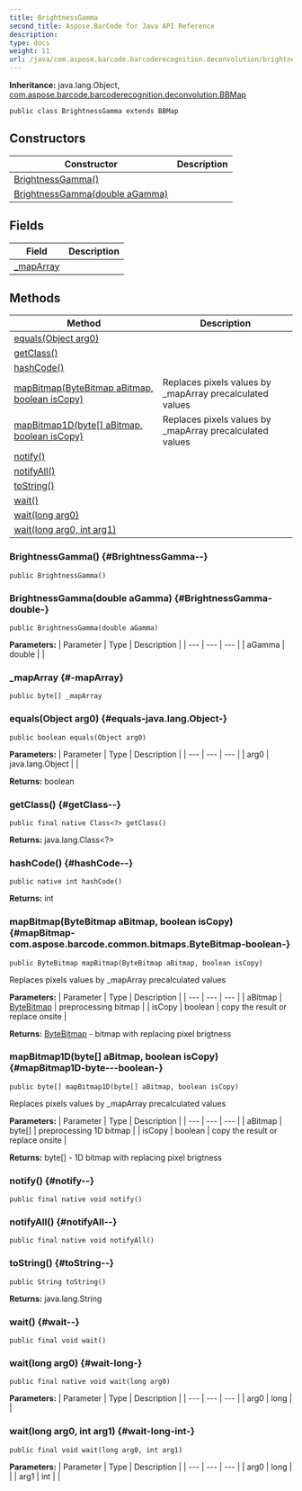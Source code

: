 ```yaml
---
title: BrightnessGamma
second_title: Aspose.BarCode for Java API Reference
description: 
type: docs
weight: 11
url: /java/com.aspose.barcode.barcoderecognition.deconvolution/brightnessgamma/
---
```

**Inheritance:**
java.lang.Object, [com.aspose.barcode.barcoderecognition.deconvolution.BBMap](../../com.aspose.barcode.barcoderecognition.deconvolution/bbmap)
```
public class BrightnessGamma extends BBMap
```
## Constructors

| Constructor | Description |
| --- | --- |
| [BrightnessGamma()](#BrightnessGamma--) |  |
| [BrightnessGamma(double aGamma)](#BrightnessGamma-double-) |  |
## Fields

| Field | Description |
| --- | --- |
| [_mapArray](#-mapArray) |  |
## Methods

| Method | Description |
| --- | --- |
| [equals(Object arg0)](#equals-java.lang.Object-) |  |
| [getClass()](#getClass--) |  |
| [hashCode()](#hashCode--) |  |
| [mapBitmap(ByteBitmap aBitmap, boolean isCopy)](#mapBitmap-com.aspose.barcode.common.bitmaps.ByteBitmap-boolean-) | Replaces pixels values by \_mapArray precalculated values |
| [mapBitmap1D(byte[] aBitmap, boolean isCopy)](#mapBitmap1D-byte---boolean-) | Replaces pixels values by \_mapArray precalculated values |
| [notify()](#notify--) |  |
| [notifyAll()](#notifyAll--) |  |
| [toString()](#toString--) |  |
| [wait()](#wait--) |  |
| [wait(long arg0)](#wait-long-) |  |
| [wait(long arg0, int arg1)](#wait-long-int-) |  |
### BrightnessGamma() {#BrightnessGamma--}
```
public BrightnessGamma()
```


### BrightnessGamma(double aGamma) {#BrightnessGamma-double-}
```
public BrightnessGamma(double aGamma)
```


**Parameters:**
| Parameter | Type | Description |
| --- | --- | --- |
| aGamma | double |  |

### _mapArray {#-mapArray}
```
public byte[] _mapArray
```


### equals(Object arg0) {#equals-java.lang.Object-}
```
public boolean equals(Object arg0)
```




**Parameters:**
| Parameter | Type | Description |
| --- | --- | --- |
| arg0 | java.lang.Object |  |

**Returns:**
boolean
### getClass() {#getClass--}
```
public final native Class<?> getClass()
```




**Returns:**
java.lang.Class<?>
### hashCode() {#hashCode--}
```
public native int hashCode()
```




**Returns:**
int
### mapBitmap(ByteBitmap aBitmap, boolean isCopy) {#mapBitmap-com.aspose.barcode.common.bitmaps.ByteBitmap-boolean-}
```
public ByteBitmap mapBitmap(ByteBitmap aBitmap, boolean isCopy)
```


Replaces pixels values by \_mapArray precalculated values

**Parameters:**
| Parameter | Type | Description |
| --- | --- | --- |
| aBitmap | [ByteBitmap](../../com.aspose.barcode.common.bitmaps/bytebitmap) | preprocessing bitmap |
| isCopy | boolean | copy the result or replace onsite |

**Returns:**
[ByteBitmap](../../com.aspose.barcode.common.bitmaps/bytebitmap) - bitmap with replacing pixel brigtness
### mapBitmap1D(byte[] aBitmap, boolean isCopy) {#mapBitmap1D-byte---boolean-}
```
public byte[] mapBitmap1D(byte[] aBitmap, boolean isCopy)
```


Replaces pixels values by \_mapArray precalculated values

**Parameters:**
| Parameter | Type | Description |
| --- | --- | --- |
| aBitmap | byte[] | preprocessing 1D bitmap |
| isCopy | boolean | copy the result or replace onsite |

**Returns:**
byte[] - 1D bitmap with replacing pixel brigtness
### notify() {#notify--}
```
public final native void notify()
```




### notifyAll() {#notifyAll--}
```
public final native void notifyAll()
```




### toString() {#toString--}
```
public String toString()
```




**Returns:**
java.lang.String
### wait() {#wait--}
```
public final void wait()
```




### wait(long arg0) {#wait-long-}
```
public final native void wait(long arg0)
```




**Parameters:**
| Parameter | Type | Description |
| --- | --- | --- |
| arg0 | long |  |

### wait(long arg0, int arg1) {#wait-long-int-}
```
public final void wait(long arg0, int arg1)
```




**Parameters:**
| Parameter | Type | Description |
| --- | --- | --- |
| arg0 | long |  |
| arg1 | int |  |

